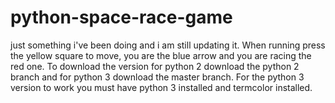 # python-space-race-game
just something i've been doing and i am still updating it.
When running press the yellow square to move, you are the blue arrow and you are racing the red one. To download the version for python 2 download the python 2 branch and for python 3 download the master branch. For the python 3 version to work you must have python 3 installed and termcolor installed.
